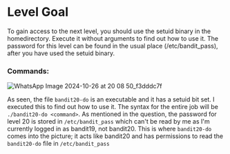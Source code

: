 # Level Goal
To gain access to the next level, you should use the setuid binary in the homedirectory. Execute it without arguments to find out how to use it. The password for this level can be found in the usual place (/etc/bandit_pass), after you have used the setuid binary.

### Commands: 

![WhatsApp Image 2024-10-26 at 20 08 50_f3dddc7f](https://github.com/user-attachments/assets/7283ac28-d99c-4e99-bcd7-69318d600f76)

As seen, the file `bandit20-do` is an executable and it has a setuid bit set. I executed this to find out how to use it. The syntax for the entire job will be `./bandit20-do <command>`.
As mentioned in the question, the password for level 20 is stored in `/etc/bandit_pass` which can't be read by me as I'm currently logged in as bandit19, not bandit20. This is where `bandit20-do` comes into the picture; it acts like bandit20 and has permissions to read the `bandit20-do` file in `/etc/bandit_pass`

